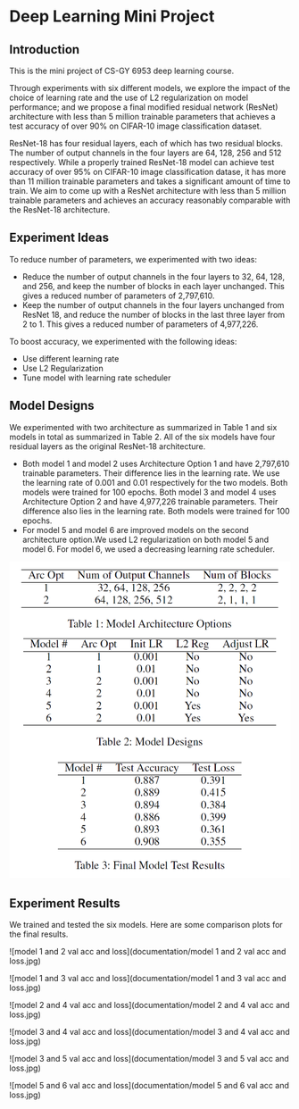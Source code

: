 # Deep Learning Mini Project

## Introduction
This is the mini project of CS-GY 6953 deep learning course. 

Through experiments with six different models, we explore the impact of the choice of learning rate and the use of L2 
regularization on model performance; and we propose a final modified residual network (ResNet) architecture with less 
than 5 million trainable parameters that achieves a test accuracy of over 90% on CIFAR-10 image classification dataset.

ResNet-18 has four residual layers, each of which has two residual blocks. The number of output channels in the four 
layers are 64, 128, 256 and 512 respectively. While a properly trained ResNet-18 model can achieve test accuracy of 
over 95% on CIFAR-10 image classification datase, it has more than 11 million trainable parameters and takes a 
significant amount of time to train. We aim to come up with a ResNet architecture with less than 5 million trainable 
parameters and achieves an accuracy reasonably comparable with the ResNet-18 architecture.

## Experiment Ideas
To reduce number of parameters, we experimented with two ideas:
* Reduce the number of output channels in the four layers to 32, 64, 128, and 256, and keep the number of blocks in 
each layer unchanged. This gives a reduced number of parameters of 2,797,610.
* Keep the number of output channels in the four layers unchanged from ResNet 18, and reduce the number of blocks in 
the last three layer from 2 to 1. This gives a reduced number of parameters of 4,977,226.

To boost accuracy, we experimented with the following ideas:
* Use different learning rate
* Use L2 Regularization
* Tune model with learning rate scheduler

## Model Designs
We experimented with two architecture as summarized in Table 1 and six models in total as summarized in Table 2. All of 
the six models have four residual layers as the original ResNet-18 architecture.
* Both model 1 and model 2 uses Architecture Option 1 and have 2,797,610 trainable parameters. Their difference lies in 
the learning rate. We use the learning rate of 0.001 and 0.01 respectively for the two models. Both models were trained 
for 100 epochs. Both model 3 and model 4 uses Architecture Option 2 and have 4,977,226 trainable parameters. Their 
difference also lies in the learning rate. Both models were trained for 100 epochs.
* For model 5 and model 6 are improved models on the second architecture option.We used L2 regularization on both model 
5 and model 6. For model 6, we used a decreasing learning rate scheduler.

![tables](documentation/model_summary_tables.png)

## Experiment Results
We trained and tested the six models. Here are some comparison plots for the final results.

![model 1 and 2 val acc and loss](documentation/model 1 and 2 val acc and loss.jpg)

![model 1 and 3 val acc and loss](documentation/model 1 and 3 val acc and loss.jpg)

![model 2 and 4 val acc and loss](documentation/model 2 and 4 val acc and loss.jpg)

![model 3 and 4 val acc and loss](documentation/model 3 and 4 val acc and loss.jpg)

![model 3 and 5 val acc and loss](documentation/model 3 and 5 val acc and loss.jpg)

![model 5 and 6 val acc and loss](documentation/model 5 and 6 val acc and loss.jpg)
